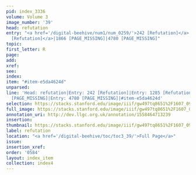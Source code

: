 ```yaml
---
pid: index_3336
volume: Volume 3
image_number: '39'
head: refutation
entry: "<a href='/digital-beehive/num1/num_0259/'>242 [Refutation]</a>|<a href='/digital-beehive/toc/toc2_250/'>1285
  [Refutation]</a>|1866 [PAGE_MISSING]|4780 [PAGE_MISSING]"
topic: 
first_letter: R
page: 
add: 
xref: 
see: 
index: 
item: "#item-e5da4624d"
unparsed: 
line: 'Head: refutation|Entry: 242 [Refutation]|Entry: 1285 [Refutation]|Entry: 1866
  [PAGE_MISSING]|Entry: 4780 [PAGE_MISSING]|#item-e5da4624d'
selection: https://stacks.stanford.edu/image/iiif/gw497tq8651%2F1607_0982/152,1823,673,148/full/0/default.jpg
full_image: https://stacks.stanford.edu/image/iiif/gw497tq8651%2F1607_0982/full/full/0/default.jpg
annotation_uri: http://dev.llgc.org.uk/annotation/1558464713239
insertion: 
thumbnail: https://stacks.stanford.edu/image/iiif/gw497tq8651%2F1607_0982/152,1823,673,148/150,/0/default.jpg
label: refutation
location: "<a href='/digital-beehive/toc/toc3_39/'>Full Page</a>"
issue: 
insertion_xref: 
order: '0584'
layout: index_item
collection: index4
---
```


